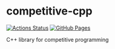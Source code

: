 # competitive-cpp

[![Actions Status](https://github.com/beet-aizu/library/workflows/verify/badge.svg)](https://github.com/beet-aizu/library/actions)
[![GitHub Pages](https://img.shields.io/static/v1?label=GitHub+Pages&message=+&color=brightgreen&logo=github)](https://fiore57.github.io/competitive-cpp/)

C++ library for competitive programming
